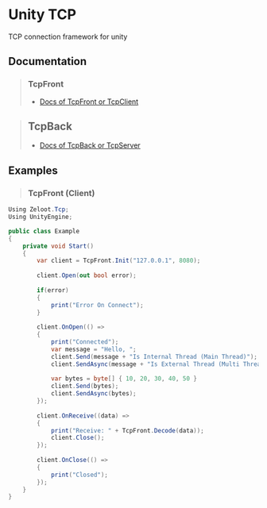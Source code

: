 # Unity TCP
TCP connection framework for unity

## Documentation

> ### TcpFront
> - [Docs of TcpFront or TcpClient](TcpFront.md)

> ## TcpBack
> - [Docs of TcpBack or TcpServer](TcpBack.md)

## Examples

> ### TcpFront (Client)
```csharp
Using Zeloot.Tcp;
Using UnityEngine;

public class Example
{    
    private void Start()
    {
        var client = TcpFront.Init("127.0.0.1", 8080);
        
        client.Open(out bool error);
        
        if(error)
        {
            print("Error On Connect");
        }
        
        client.OnOpen(() => 
        {
            print("Connected");
            var message = "Hello, ";
            client.Send(message + "Is Internal Thread (Main Thread)");
            client.SendAsync(message + "Is External Thread (Multi Thread)");
            
            var bytes = byte[] { 10, 20, 30, 40, 50 }
            client.Send(bytes);
            client.SendAsync(bytes);
        });
        
        client.OnReceive((data) => 
        {
            print("Receive: " + TcpFront.Decode(data));
            client.Close();
        });
        
        client.OnClose(() => 
        {
            print("Closed");
        });
    }
}
```
